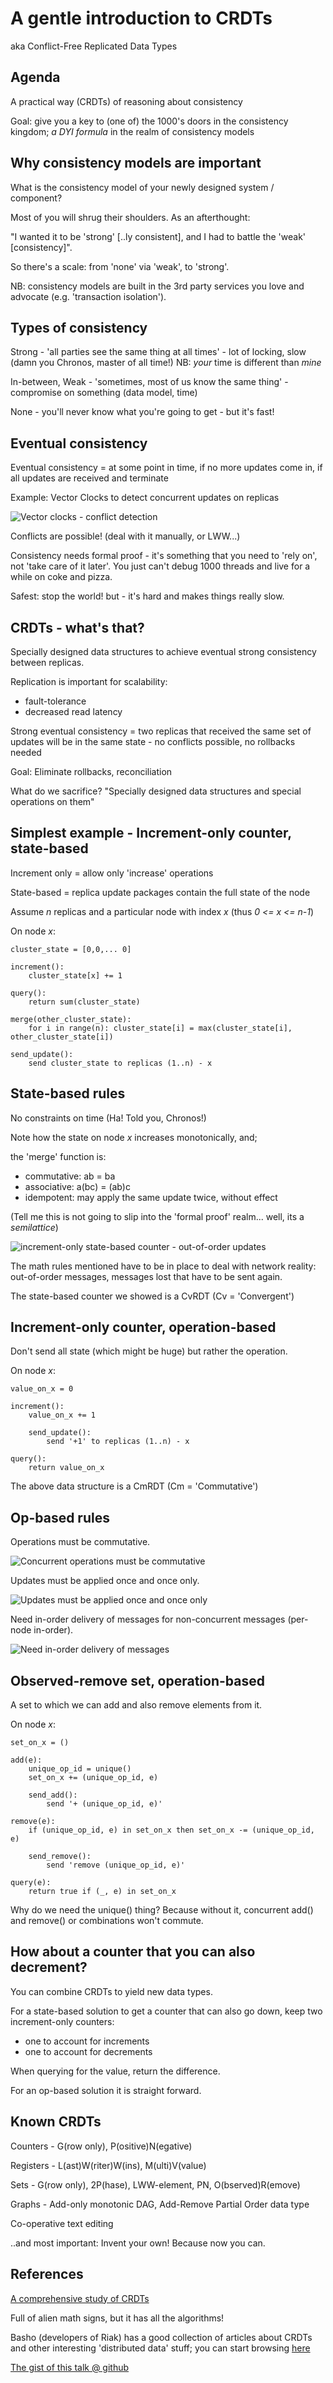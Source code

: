 # A gentle introduction to CRDTs

aka Conflict-Free Replicated Data Types

## Agenda

A practical way (CRDTs) of reasoning about consistency

Goal: give you a key to (one of) the 1000's doors in the consistency kingdom; *a DYI formula* in the realm of consistency models

## Why consistency models are important

What is the consistency model of your newly designed system / component?

Most of you will shrug their shoulders. As an afterthought: 

"I wanted it to be 'strong' [..ly consistent], and I had to battle the 'weak' [consistency]".

So there's a scale: from 'none' via 'weak', to 'strong'.

NB: consistency models are built in the 3rd party services you love and advocate (e.g. 'transaction isolation').

## Types of consistency

Strong - 'all parties see the same thing at all times' - lot of locking, slow (damn you Chronos, master of all time!) NB: *your* time is different than *mine*

In-between, Weak - 'sometimes, most of us know the same thing' - compromise on something (data model, time)

None - you'll never know what you're going to get - but it's fast!

## Eventual consistency

Eventual consistency = at some point in time, if no more updates come in, if all updates are received and terminate

Example: Vector Clocks to detect concurrent updates on replicas

![Vector clocks - conflict detection](vector-clocks.png)

Conflicts are possible! (deal with it manually, or LWW...)

Consistency needs formal proof - it's something that you need to 'rely on', not 'take care of it later'. You just can't debug 1000 threads and live for a while on coke and pizza.

Safest: stop the world! but - it's hard and makes things really slow.

## CRDTs - what's that?

Specially designed data structures to achieve eventual strong consistency between replicas.

Replication is important for scalability:
* fault-tolerance
* decreased read latency


Strong eventual consistency = two replicas that received the same set of updates will be in the same state - no conflicts possible, no rollbacks needed

Goal: Eliminate rollbacks, reconciliation

What do we sacrifice? "Specially designed data structures and special operations on them"

## Simplest example - Increment-only counter, state-based

Increment only = allow only 'increase' operations

State-based = replica update packages contain the full state of the node

Assume *n* replicas and a particular node with index *x* (thus *0 <= x <= n-1*)

On node *x*:

```
cluster_state = [0,0,... 0]

increment():
    cluster_state[x] += 1

query():
    return sum(cluster_state)

merge(other_cluster_state):
    for i in range(n): cluster_state[i] = max(cluster_state[i], other_cluster_state[i])

send_update():
    send cluster_state to replicas (1..n) - x
```

## State-based rules

No constraints on time (Ha! Told you, Chronos!)

Note how the state on node *x* increases monotonically, and;

the 'merge' function is:
* commutative: ab = ba
* associative: a(bc) = (ab)c
* idempotent: may apply the same update twice, without effect

(Tell me this is not going to slip into the 'formal proof' realm... well, its a *semilattice*)

![increment-only state-based counter - out-of-order updates](Increment-only-state-based-counter.png)

The math rules mentioned have to be in place to deal with network reality: out-of-order messages, messages lost that have to be sent again.

The state-based counter we showed is a CvRDT (Cv = 'Convergent')

## Increment-only counter, operation-based

Don't send all state (which might be huge) but rather the operation.

On node *x*:

```
value_on_x = 0

increment():
    value_on_x += 1

    send_update():
        send '+1' to replicas (1..n) - x

query():
    return value_on_x

```

The above data structure is a CmRDT (Cm = 'Commutative')

## Op-based rules

Operations must be commutative.

![Concurrent operations must be commutative](op-based-ops-must-commute.png)

Updates must be applied once and once only.

![Updates must be applied once and once only](op-based-once-and-only-once.png)

Need in-order delivery of messages for non-concurrent messages (per-node in-order).

![Need in-order delivery of messages](op-based-in-order-delivery.png)

## Observed-remove set, operation-based

A set to which we can add and also remove elements from it.

On node *x*:

```
set_on_x = ()

add(e):
    unique_op_id = unique()
    set_on_x += (unique_op_id, e)

    send_add():
        send '+ (unique_op_id, e)'

remove(e):
    if (unique_op_id, e) in set_on_x then set_on_x -= (unique_op_id, e)

    send_remove():
        send 'remove (unique_op_id, e)'

query(e):
    return true if (_, e) in set_on_x 
```

Why do we need the unique() thing? Because without it, concurrent add() and remove() or combinations won't commute.

## How about a counter that you can also decrement?

You can combine CRDTs to yield new data types.

For a state-based solution to get a counter that can also go down, keep two increment-only counters:

* one to account for increments
* one to account for decrements

When querying for the value, return the difference.

For an op-based solution it is straight forward.

## Known CRDTs

Counters - G(row only), P(ositive)N(egative)

Registers - L(ast)W(riter)W(ins), M(ulti)V(value)

Sets - G(row only), 2P(hase), LWW-element, PN, O(bserved)R(emove)

Graphs - Add-only monotonic DAG, Add-Remove Partial Order data type

Co-operative text editing

..and most important: Invent your own! Because now you can.

## References

[A comprehensive study of CRDTs](http://hal.upmc.fr/inria-00555588/document)

Full of alien math signs, but it has all the algorithms!

Basho (developers of Riak) has a good collection of articles about CRDTs and other interesting 'distributed data' stuff; you can start browsing [here](https://docs.basho.com/riak/kv/2.1.4/learn/concepts/crdts/)

[The gist of this talk @ github](https://github.com/rcristian/CRDTIntro)





 
